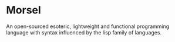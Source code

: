 # Morsel
An open-sourced esoteric, lightweight and functional programming language with syntax influenced by the lisp family of languages.
